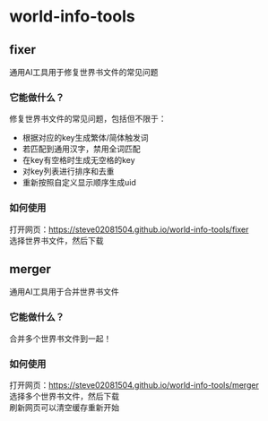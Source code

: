 # world-info-tools

## fixer

通用AI工具用于修复世界书文件的常见问题

### 它能做什么？

修复世界书文件的常见问题，包括但不限于：

- 根据对应的key生成繁体/简体触发词
- 若匹配到通用汉字，禁用全词匹配
- 在key有空格时生成无空格的key
- 对key列表进行排序和去重
- 重新按照自定义显示顺序生成uid

### 如何使用

打开网页：<https://steve02081504.github.io/world-info-tools/fixer>  
选择世界书文件，然后下载

## merger

通用AI工具用于合并世界书文件

### 它能做什么？

合并多个世界书文件到一起！

### 如何使用

打开网页：<https://steve02081504.github.io/world-info-tools/merger>  
选择多个世界书文件，然后下载  
刷新网页可以清空缓存重新开始
